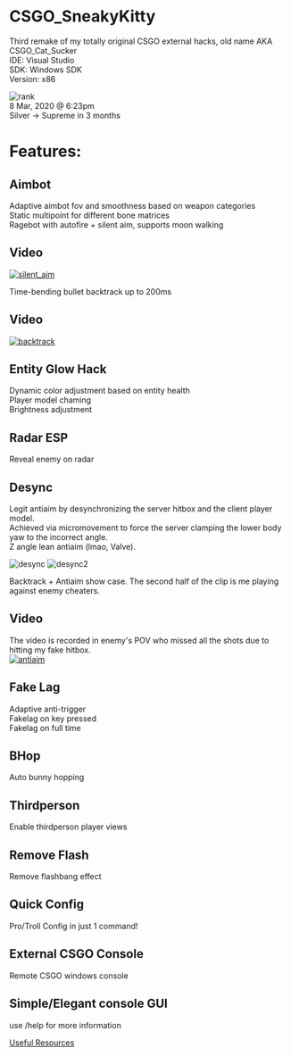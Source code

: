 # CSGO_SneakyKitty
Third remake of my totally original CSGO external hacks, old name AKA CSGO_Cat_Sucker  
IDE: Visual Studio  
SDK: Windows SDK  
Version: x86  

![rank](https://i.imgur.com/1SsP929.jpg)  
8 Mar, 2020 @ 6:23pm  
Silver -> Supreme in 3 months  

# Features:  

## Aimbot
Adaptive aimbot fov and smoothness based on weapon categories  
Static multipoint for different bone matrices  
Ragebot with autofire +  silent aim, supports moon walking  

## Video  
[![silent_aim](https://img.youtube.com/vi/MBunu9YRvlY/0.jpg)](https://www.youtube.com/watch?v=MBunu9YRvlY)


Time-bending bullet backtrack up to 200ms  

## Video  
[![backtrack](https://img.youtube.com/vi/pNCSimwlGjM/0.jpg)](https://www.youtube.com/watch?v=pNCSimwlGjM)


## Entity Glow Hack
Dynamic color adjustment based on entity health  
Player model chaming  
Brightness adjustment  

## Radar ESP  
Reveal enemy on radar  

## Desync
Legit antiaim by desynchronizing the server hitbox and the client player model.  
Achieved via micromovement to force the server clamping the lower body yaw to the incorrect angle.  
Z angle lean antiaim (lmao, Valve).  

![desync](https://i.imgur.com/HKAorpy.png)
![desync2](https://i.imgur.com/xpCZxaz.jpg)

Backtrack + Antiaim show case. The second half of the clip is me playing against enemy cheaters.   

## Video  
The video is recorded in enemy's POV who missed all the shots due to hitting my fake hitbox.  
[![antiaim](https://img.youtube.com/vi/VmtZ2yJTb2s/0.jpg)](https://www.youtube.com/watch?v=VmtZ2yJTb2s)


## Fake Lag
Adaptive anti-trigger  
Fakelag on key pressed    
Fakelag on full time   

## BHop
Auto bunny hopping   

## Thirdperson
Enable thirdperson player views

## Remove Flash
Remove flashbang effect  

## Quick Config
Pro/Troll Config in just 1 command!  

## External CSGO Console  
Remote CSGO windows console  

## Simple/Elegant console GUI
use /help for more information

[Useful Resources](https://github.com/hinnie123/csgo_dumps)
